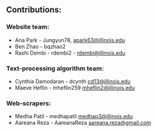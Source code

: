 ## Contributions:

### Website team: 
* Ana Park - Jungyun78, apark63@illinois.edu
* Ben Zhao - bqzhao2 
* Rashi Dembi - rdembi2 - rdembi@illinois.edu

### Text-processing algorithm team: 
* Cynthia Damodaran - dcynth cd13@illinois.edu
* Maeve Heflin - mheflin259 mheflin2@illinois.edu

### Web-scrapers: 
* Medha Patil - medhapatil medhap3@illinois.edu
* Aareana Reza - AareanaReza aareana.reza@gmail.com
